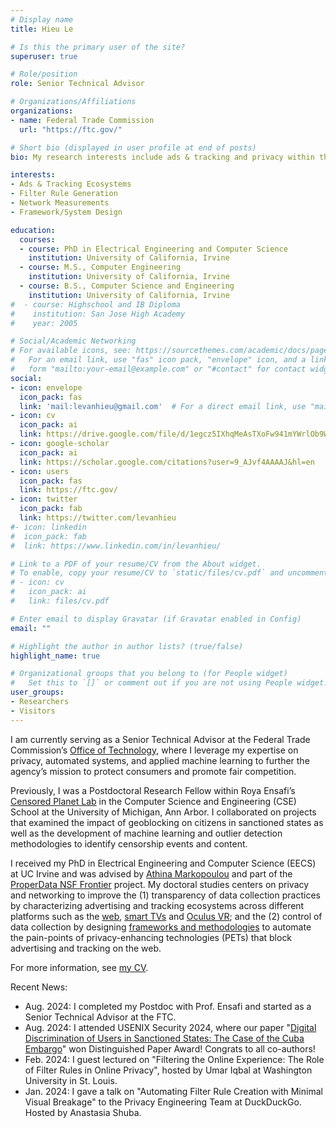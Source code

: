 ```yaml
---
# Display name
title: Hieu Le

# Is this the primary user of the site?
superuser: true

# Role/position
role: Senior Technical Advisor

# Organizations/Affiliations
organizations:
- name: Federal Trade Commission
  url: "https://ftc.gov/"

# Short bio (displayed in user profile at end of posts)
bio: My research interests include ads & tracking and privacy within the web, smart TVs, and VR space.

interests:
- Ads & Tracking Ecosystems
- Filter Rule Generation
- Network Measurements
- Framework/System Design

education:
  courses:
  - course: PhD in Electrical Engineering and Computer Science
    institution: University of California, Irvine 
  - course: M.S., Computer Engineering
    institution: University of California, Irvine
  - course: B.S., Computer Science and Engineering
    institution: University of California, Irvine
#  - course: Highschool and IB Diploma
#    institution: San Jose High Academy
#    year: 2005

# Social/Academic Networking
# For available icons, see: https://sourcethemes.com/academic/docs/page-builder/#icons
#   For an email link, use "fas" icon pack, "envelope" icon, and a link in the
#   form "mailto:your-email@example.com" or "#contact" for contact widget.
social:
- icon: envelope
  icon_pack: fas
  link: 'mail:levanhieu@gmail.com'  # For a direct email link, use "mailto:test@example.org".
- icon: cv
  icon_pack: ai
  link: https://drive.google.com/file/d/1egcz5IXhqMeAsTXoFw941mYWrlOb9Wma/view?usp=sharing
- icon: google-scholar
  icon_pack: ai
  link: https://scholar.google.com/citations?user=9_AJvf4AAAAJ&hl=en
- icon: users
  icon_pack: fas
  link: https://ftc.gov/
- icon: twitter
  icon_pack: fab
  link: https://twitter.com/levanhieu
#- icon: linkedin
#  icon_pack: fab
#  link: https://www.linkedin.com/in/levanhieu/

# Link to a PDF of your resume/CV from the About widget.
# To enable, copy your resume/CV to `static/files/cv.pdf` and uncomment the lines below.
# - icon: cv
#   icon_pack: ai
#   link: files/cv.pdf

# Enter email to display Gravatar (if Gravatar enabled in Config)
email: ""

# Highlight the author in author lists? (true/false)
highlight_name: true

# Organizational groups that you belong to (for People widget)
#   Set this to `[]` or comment out if you are not using People widget.
user_groups:
- Researchers
- Visitors
---
```


I am currently serving as a Senior Technical Advisor at the Federal Trade Commission’s [Office of Technology](https://www.ftc.gov/about-ftc/bureaus-offices/office-technology), where I leverage my expertise on privacy, automated systems, and applied machine learning to further the agency’s mission to protect consumers and promote fair competition. 

Previously, I was a Postdoctoral Research Fellow within Roya Ensafi’s [Censored Planet Lab](https://ensa.fi/) in the Computer Science and Engineering (CSE) School at the University of Michigan, Ann Arbor. I collaborated on projects that examined the impact of geoblocking on citizens in sanctioned states as well as the development of machine learning and outlier detection methodologies to identify censorship events and content.

I received my PhD in Electrical Engineering and Computer Science (EECS) at UC Irvine and was advised by [Athina Markopoulou](https://athinagroup.eng.uci.edu/athina/) and part of the [ProperData NSF Frontier](https://properdata.eng.uci.edu/) project. My doctoral studies centers on privacy and networking to improve the (1) transparency of data collection practices by characterizing advertising and tracking ecosystems across different platforms such as the [web](https://athinagroup.eng.uci.edu/projects/ats-on-the-web/), [smart TVs](https://levanhieu.com/publication/smarttv_pets_2020/) and [Oculus VR](https://athinagroup.eng.uci.edu/projects/ovrseen/); and the (2) control of data collection by designing [frameworks and methodologies](https://athinagroup.eng.uci.edu/projects/ats-on-the-web/) to automate the pain-points of privacy-enhancing technologies (PETs) that block advertising and tracking on the web.

For more information, see [my CV](https://drive.google.com/file/d/1egcz5IXhqMeAsTXoFw941mYWrlOb9Wma/view?usp=sharing).


Recent News:
- Aug. 2024: I completed my Postdoc with Prof. Ensafi and started as a Senior Technical Advisor at the FTC.
- Aug. 2024: I attended USENIX Security 2024, where our paper "[Digital Discrimination of Users in Sanctioned States: The Case of the Cuba Embargo](https://www.usenix.org/conference/usenixsecurity24/presentation/ablove)" won Distinguished Paper Award! Congrats to all co-authors!
- Feb. 2024: I guest lectured on "Filtering the Online Experience: The Role of Filter Rules in Online Privacy", hosted by Umar Iqbal at Washington University in St. Louis.
- Jan. 2024: I gave a talk on "Automating Filter Rule Creation with Minimal Visual Breakage" to the Privacy Engineering Team at DuckDuckGo. Hosted by Anastasia Shuba.
